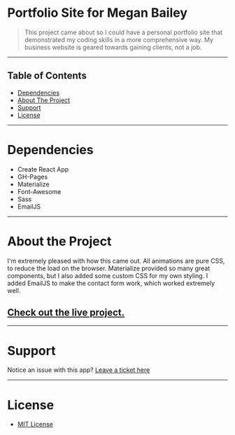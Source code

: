 # Portfolio Site for Megan Bailey
>This project came about so I could have a personal portfolio site that demonstrated my coding skills in a more comprehensive way. My business website is geared towards gaining clients, not a job.
<hr />

## Table of Contents

* [Dependencies](#depend)
* [About The Project](#about)
* [Support](#support)
* [License](#license)

<hr>

# <a name="depend"></a>Dependencies

* Create React App
* GH-Pages
* Materialize
* Font-Awesome
* Sass
* EmailJS

<hr>

# <a name="about"></a> About the Project

I'm extremely pleased with how this came out. All animations are pure CSS, to reduce the load on the browser. Materialize provided so many great components, but I also added some custom CSS for my own styling. I added EmailJS to make the contact form work, which worked extremely well.

## [Check out the live project.](https://rockstarcreativestudio.github.io/FCC-Drum-Kit/)

<hr>

# <a name="support"></a>Support
Notice an issue with this app? [Leave a ticket here](https://github.com/rockstarcreativestudio/Megan-Bailey-Portfolio/issues)

<hr>

# <a name="license"></a>License
* [MIT License](http://opensource.org/licenses/mit-license.php)
